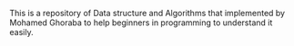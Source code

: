 This is a repository of Data structure and Algorithms that implemented by Mohamed Ghoraba to help beginners in programming to understand it easily.
